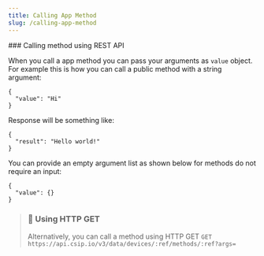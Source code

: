 ```yaml
---
title: Calling App Method
slug: /calling-app-method
---
```


### Calling method using REST API

When you call a app method you can pass your arguments as `value` object. For example this is how you can call a public method with a string argument:

```
{
  "value": "Hi"
}
```

Response will be something like:

```
{
  "result": "Hello world!"
}
```

You can provide an empty argument list as shown below for methods do not require an input:

```
{
  "value": {}
}
```

> ### 🚧 Using HTTP GET
> Alternatively, you can call a method using HTTP GET 
> `GET https://api.csip.io/v3/data/devices/:ref/methods/:ref?args=`
